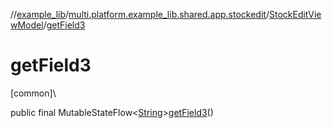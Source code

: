 //[example_lib](../../../index.md)/[multi.platform.example_lib.shared.app.stockedit](../index.md)/[StockEditViewModel](index.md)/[getField3](get-field3.md)

# getField3

[common]\

public final MutableStateFlow&lt;[String](https://developer.android.com/reference/kotlin/java/lang/String.html)&gt;[getField3](get-field3.md)()
